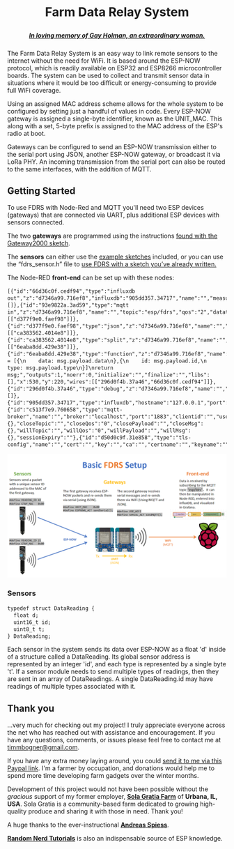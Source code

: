 # <p align="center">Farm Data Relay System
##### <p align="center">[***In loving memory of Gay Holman, an extraordinary woman.***](https://www.facebook.com/CFECI/posts/2967989419953119) #####

The Farm Data Relay System is an easy way to link remote sensors to the internet without the need for WiFi. It is based around the ESP-NOW protocol, which is readily available on ESP32 and ESP8266 microcontroller boards. The system can be used to collect and transmit sensor data in situations where it would be too difficult or energy-consuming to provide full WiFi coverage. 

Using an assigned MAC address scheme allows for the whole system to be configured by setting just a handful of values in code.  Every ESP-NOW gateway is assigned a single-byte identifier, known as the UNIT_MAC. This along with a set, 5-byte prefix is assigned to the MAC address of the ESP's radio at boot. 

Gateways can be configured to send an ESP-NOW transmission either to the serial port using JSON, another ESP-NOW gateway, or broadcast it via LoRa PHY. An incoming transmission from the serial port can also be routed to the same interfaces, with the addition of MQTT.

## Getting Started
To use FDRS with Node-Red and MQTT you'll need two ESP devices (gateways) that are connected via UART, plus additional ESP devices with sensors connected.
  
The two **gateways** are programmed using the instructions [found with the Gateway2000 sketch](https://github.com/timmbogner/Farm-Data-Relay-System/tree/main/FDRS_Gateway2000).
  
The **sensors** can either use the [example sketches](https://github.com/timmbogner/Farm-Data-Relay-System/tree/main/Sensors) included, or you can use the “fdrs_sensor.h” file to [use FDRS with a sketch you’ve already written.](https://github.com/timmbogner/Farm-Data-Relay-System/tree/main/FDRS_Sensor2000)
  
The Node-RED **front-end** can be set up with these nodes:
  ```
[{"id":"66d36c0f.cedf94","type":"influxdb out","z":"d7346a99.716ef8","influxdb":"905dd357.34717","name":"","measurement":"DataReading","precision":"","retentionPolicy":"","database":"database","precisionV18FluxV20":"ms","retentionPolicyV18Flux":"","org":"the_organization","bucket":"bkt","x":760,"y":240,"wires":[]},{"id":"93e9822a.3ad59","type":"mqtt in","z":"d7346a99.716ef8","name":"","topic":"esp/fdrs","qos":"2","datatype":"auto","broker":"c513f7e9.760658","nl":false,"rap":true,"rh":0,"x":170,"y":220,"wires":[["d377f9e0.faef98"]]},{"id":"d377f9e0.faef98","type":"json","z":"d7346a99.716ef8","name":"","property":"payload","action":"obj","pretty":false,"x":290,"y":220,"wires":[["ca383562.4014e8"]]},{"id":"ca383562.4014e8","type":"split","z":"d7346a99.716ef8","name":"","splt":"\\n","spltType":"str","arraySplt":1,"arraySpltType":"len","stream":false,"addname":"","x":410,"y":220,"wires":[["6eaba8dd.429e38"]]},{"id":"6eaba8dd.429e38","type":"function","z":"d7346a99.716ef8","name":"Fields","func":"msg.payload = [{\n    data: msg.payload.data\n},{\n    id: msg.payload.id,\n    type: msg.payload.type\n}]\nreturn msg;","outputs":1,"noerr":0,"initialize":"","finalize":"","libs":[],"x":530,"y":220,"wires":[["296d0f4b.37a46","66d36c0f.cedf94"]]},{"id":"296d0f4b.37a46","type":"debug","z":"d7346a99.716ef8","name":"","active":true,"tosidebar":true,"console":false,"tostatus":false,"complete":"false","statusVal":"","statusType":"auto","x":670,"y":200,"wires":[]},{"id":"905dd357.34717","type":"influxdb","hostname":"127.0.0.1","port":"8086","protocol":"http","database":"database","name":"","usetls":false,"tls":"d50d0c9f.31e858","influxdbVersion":"2.0","url":"http://localhost:8086","rejectUnauthorized":true},{"id":"c513f7e9.760658","type":"mqtt-broker","name":"","broker":"localhost","port":"1883","clientid":"","usetls":false,"protocolVersion":"4","keepalive":"60","cleansession":true,"birthTopic":"","birthQos":"0","birthPayload":"","birthMsg":{},"closeTopic":"","closeQos":"0","closePayload":"","closeMsg":{},"willTopic":"","willQos":"0","willPayload":"","willMsg":{},"sessionExpiry":""},{"id":"d50d0c9f.31e858","type":"tls-config","name":"","cert":"","key":"","ca":"","certname":"","keyname":"","caname":"","servername":"","verifyservercert":false}]
```
  
![Basic](/FDRS_Gateway2000/Basic_Setup.png)
### Sensors
```
typedef struct DataReading {
  float d;
  uint16_t id;
  uint8_t t;
} DataReading;
```
Each sensor in the system sends its data over ESP-NOW as a float 'd' inside of a structure called a DataReading. Its global sensor address is represented by an integer 'id', and each type is represented by a single byte 't'.  If a sensor module needs to send multiple types of readings, then they are sent in an array of DataReadings. A single DataReading.id may have readings of multiple types associated with it.

## Thank you
...very much for checking out my project! I truly appreciate everyone across the net who has reached out with assistance and encouragement. If you have any questions, comments, or issues please feel free to contact me at timmbogner@gmail.com.

If you have any extra money laying around, you could [send it to me via this Paypal link](https://www.paypal.com/donate/?business=F2MYGWWTGG5PN&no_recurring=0&item_name=Anything+helps%21&currency_code=USD). I'm a farmer by occupation, and donations would help me to spend more time developing farm gadgets over the winter months. 

Development of this project would not have been possible without the *gracious* support of my former employer, [**Sola Gratia Farm**](https://www.solagratiacsa.com/) of **Urbana, IL, USA**.  Sola Gratia is a community-based farm dedicated to growing high-quality produce and sharing it with those in need. Thank you!
  
A huge thanks to the ever-instructional [**Andreas Spiess**](https://www.youtube.com/channel/UCu7_D0o48KbfhpEohoP7YSQ).
  
[**Random Nerd Tutorials**](https://randomnerdtutorials.com/) is also an indispensable source of ESP knowledge.
